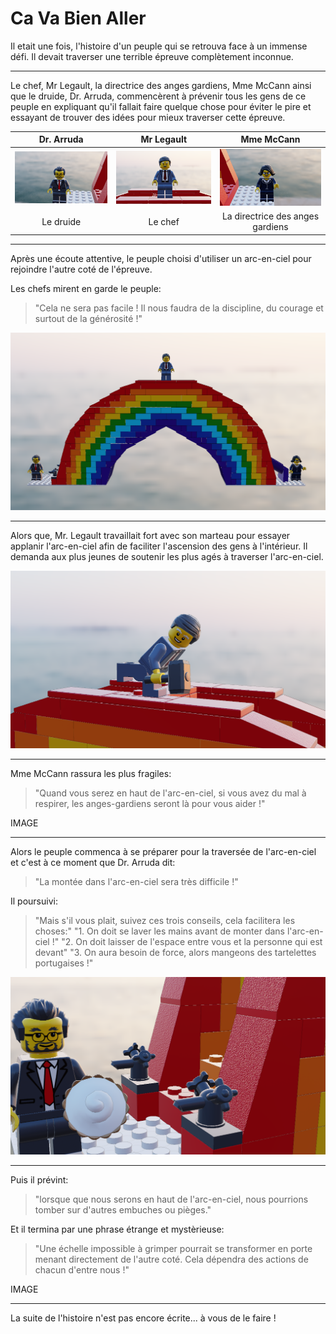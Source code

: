 # Ca Va Bien Aller

Il etait une fois, l'histoire d'un peuple qui se retrouva face à un immense défi. Il devait traverser une terrible épreuve complètement inconnue.

---

Le chef, Mr Legault, la directrice des anges gardiens, Mme McCann ainsi que le druide, Dr. Arruda, commencèrent à prévenir tous les gens de ce peuple en expliquant qu'il fallait faire quelque chose pour éviter le pire et essayant de trouver des idées pour mieux traverser cette épreuve.

| Dr. Arruda | Mr Legault | Mme McCann |
| :-: | :-: | :-: |
| ![Dr. Arruda][] | ![Mr Legault][] | ![Mme McCann][] |
| Le druide | Le chef | La directrice des anges gardiens |

[Dr. Arruda]: images/arruda.png "Dr. Arruda"
[Mme McCann]: images/mccann.png "McCann"
[Mr Legault]: images/legault.png "Mr Legault"

---

Après une écoute attentive, le peuple choisi d'utiliser un arc-en-ciel pour rejoindre l'autre coté de l'épreuve.

Les chefs mirent en garde le peuple: 
> "Cela ne sera pas facile ! Il nous faudra de la discipline, du courage et surtout de la générosité !"

![rainbow][]

[rainbow]: images/rainbow.png

---

Alors que, Mr. Legault travaillait fort avec son marteau pour essayer applanir l'arc-en-ciel afin de faciliter l'ascension des gens à l'intérieur. Il demanda aux plus jeunes de soutenir les plus agés à traverser l'arc-en-ciel.

![MrLegaultMarteau][]

[MrLegaultMarteau]: images/legault-hammer.png

---

Mme McCann rassura les plus fragiles:
> "Quand vous serez en haut de l'arc-en-ciel, si vous avez du mal à respirer, les anges-gardiens seront là pour vous aider !"

IMAGE

---

Alors le peuple commenca à se préparer pour la traversée de l'arc-en-ciel et c'est à ce moment que Dr. Arruda dit:
> "La montée dans l'arc-en-ciel sera très difficile !"

Il poursuivi:
> "Mais s'il vous plait, suivez ces trois conseils, cela facilitera les choses:"
> "1. On doit se laver les mains avant de monter dans l'arc-en-ciel !"
> "2. On doit laisser de l'espace entre vous et la personne qui est devant"
> "3. On aura besoin de force, alors mangeons des tartelettes portugaises !"

![ArrudaPie][]

[ArrudaPie]: images/arruda-pie.png

---

Puis il prévint:
> "lorsque que nous serons en haut de l'arc-en-ciel, nous pourrions tomber sur d'autres embuches ou pièges."

Et il termina par une phrase étrange et mystèrieuse:
> "Une échelle impossible à grimper pourrait se transformer en porte menant directement de l'autre coté. Cela dépendra des actions de chacun d'entre nous !"


IMAGE

---

La suite de l'histoire n'est pas encore écrite... à vous de le faire !

